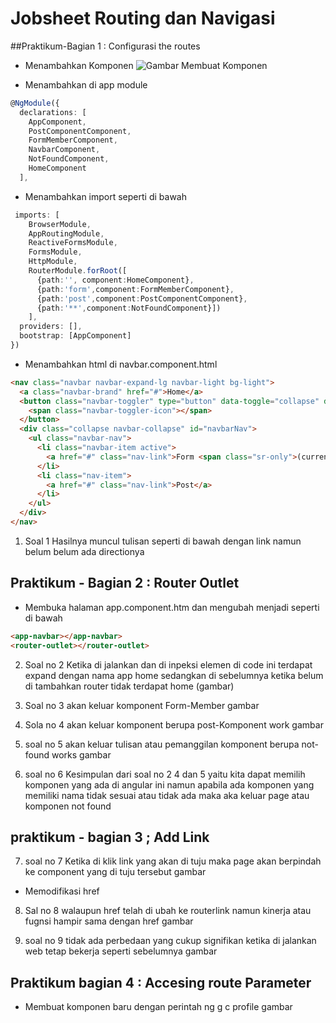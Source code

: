 # Jobsheet Routing dan Navigasi 

##Praktikum-Bagian 1 : Configurasi the routes 

- Menambahkan Komponen ![Gambar Membuat Komponen](/Users/rivaldosetyo/kuliah/Pemrograman_Web_Lanjut/gitbook_Laporan-Jobsheet/image/js10/1.png)

- Menambahkan di app module 
```typescript
@NgModule({
  declarations: [
    AppComponent,
    PostComponentComponent,
    FormMemberComponent,
    NavbarComponent,
    NotFoundComponent,
    HomeComponent
  ],
```
- Menambahkan import seperti di bawah 
```typescript
 imports: [
    BrowserModule,
    AppRoutingModule,
    ReactiveFormsModule,
    FormsModule,
    HttpModule,
    RouterModule.forRoot([
      {path:'', component:HomeComponent},
      {path:'form',component:FormMemberComponent},
      {path:'post',component:PostComponentComponent},
      {path:'**',component:NotFoundComponent}])
    ],
  providers: [],
  bootstrap: [AppComponent]
})
```
- Menambahkan html di navbar.component.html
```html
<nav class="navbar navbar-expand-lg navbar-light bg-light">
  <a class="navbar-brand" href="#">Home</a>
  <button class="navbar-toggler" type="button" data-toggle="collapse" data-target="#navbarNav" aria-controls="navbarnav" aria-expanded="false" aria-label="Toggle navigation">
    <span class="navbar-toggler-icon"></span>
  </button>
  <div class="collapse navbar-collapse" id="navbarNav">
    <ul class="navbar-nav">
      <li class="navbar-item active">
        <a href="#" class="nav-link">Form <span class="sr-only">(current)</span></a>
      </li>
      <li class="nav-item">
        <a href="#" class="nav-link">Post</a>
      </li>
    </ul>
  </div>
</nav>
```
1. Soal 1 
Hasilnya muncul tulisan seperti di bawah dengan link namun belum belum ada directionya 

## Praktikum - Bagian 2 : Router Outlet

- Membuka halaman app.component.htm dan mengubah menjadi seperti di bawah 
```html
<app-navbar></app-navbar>
<router-outlet></router-outlet>
```
2. Soal no 2 
Ketika di jalankan dan di inpeksi elemen di code ini terdapat expand dengan nama app home sedangkan di sebelumnya ketika belum di tambahkan router tidak terdapat home
(gambar)

3. Soal no 3 
akan keluar komponent Form-Member 
gambar

4. Sola no 4 
akan keluar komponent berupa post-Komponent work 
gambar

5. soal no 5 
akan keluar tulisan atau pemanggilan komponent berupa not-found works 
gambar

6. soal no 6 
Kesimpulan dari soal no 2 4 dan 5 yaitu kita dapat memilih komponen yang ada di angular ini namun apabila ada komponen yang memiliki nama tidak sesuai atau tidak ada maka aka keluar page atau komponen not found

## praktikum - bagian 3 ; Add Link

7. soal no 7 
Ketika di klik link yang akan di tuju maka page akan berpindah ke component yang di tuju tersebut 
gambar

- Memodifikasi href 

8. Sal no 8 
walaupun href telah di ubah ke routerlink namun kinerja atau fugnsi hampir sama dengan href 
gambar

9. soal no 9 
tidak ada perbedaan yang cukup signifikan ketika di jalankan web tetap bekerja seperti sebelumnya 
gambar

## Praktikum bagian 4 : Accesing route Parameter

- Membuat komponen baru dengan perintah ng g c profile 
gambar 

